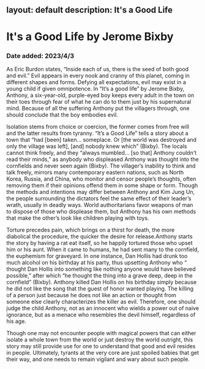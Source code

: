 layout: default
description: It's a Good Life
---
# It's a Good Life by Jerome Bixby
### Date added: 2023/4/3
As Eric Burdon states, “Inside each of us, there is the seed of both good and evil.” Evil appears in every nook and cranny of this planet, coming in different shapes and forms. Defying all expectations, evil may exist in a young child if given omnipotence. In “It’s a good life” by Jerome Bixby, Anthony, a six-year-old, purple-eyed boy keeps every adult in the town on their toes through fear of what he can do to them just by his supernatural mind. Because of all the suffering Anthony put the villagers through, one should conclude that the boy embodies evil.

Isolation stems from choice or coercion, the former comes from free will and the latter results from tyranny. “It’s a Good Life” tells a story about a town that “had [been] taken… someplace. Or [the world was destroyed and only the village was left], [and] nobody knew which” (Bixby). The locals cannot think freely, and they “always mumbled… [so that] Anthony couldn't read their minds,” as anybody who displeased Anthony was thought into the cornfields and never seen again (Bixby). The villager’s inability to think and talk freely, mirrors many contemporary eastern nations, such as North Korea, Russia, and China, who monitor and censor people’s thoughts, often removing them if their opinions offend them in some shape or form. Though the methods and intentions may differ between Anthony and Kim Jung Un, the people surrounding the dictators feel the same effect of their leader’s wrath, usually in deadly ways. World authoritarians favor weapons of man to dispose of those who displease them, but Anthony has his own methods that make the other’s look like children playing with toys.  

Torture precedes pain, which brings on a thirst for death, the more diabolical the procedure, the quicker the desire for release.Anthony starts the story by having a rat eat itself, so he happily tortured those who upset him or his aunt. When it came to humans, he had sent many to the cornfield, the euphemism for graveyard. In one instance, Dan Hollis had drunk too much alcohol on his birthday at his party, thus upsetting Anthony who “ thought Dan Hollis into something like nothing anyone would have believed possible,” after which “he thought the thing into a grave deep, deep in the cornfield” (Bixby).  Anthony killed Dan Hollis on his birthday simply because he did not like the song that the guest of honor wanted playing. The killing of a person just because he does not like an action or thought from someone else clearly characterizes the killer as evil. Therefore, one should judge the child Anthony, not as an innocent who wields a power out of naive ignorance, but as a menace who resembles the devil himself, regardless of his age.

Though one may not encounter people with magical powers that can either isolate a whole town from the world or just destroy the world outright, this story may still provide use for one to understand that good and evil resides in people. Ultimately, tyrants at the very core are just spoiled babies that get their way, and one needs to remain vigilant and wary about such people. 
